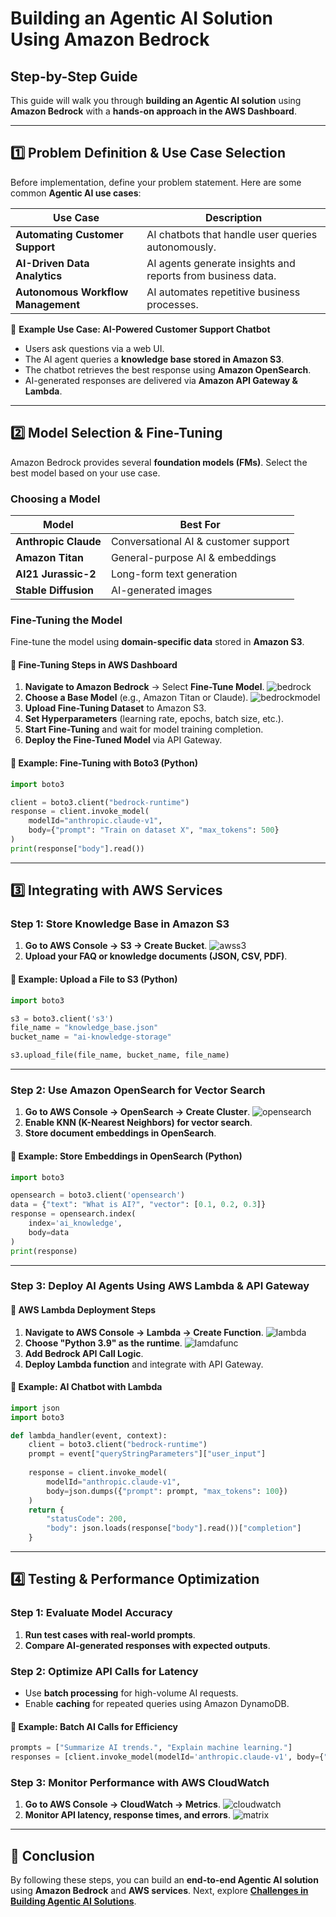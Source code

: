 # Building an Agentic AI Solution Using Amazon Bedrock

## Step-by-Step Guide
This guide will walk you through **building an Agentic AI solution** using **Amazon Bedrock** with a **hands-on approach in the AWS Dashboard**.

---

## 1️⃣ Problem Definition & Use Case Selection
Before implementation, define your problem statement. Here are some common **Agentic AI use cases**:

| Use Case | Description |
|----------|-------------|
| **Automating Customer Support** | AI chatbots that handle user queries autonomously. |
| **AI-Driven Data Analytics** | AI agents generate insights and reports from business data. |
| **Autonomous Workflow Management** | AI automates repetitive business processes. |

📌 **Example Use Case: AI-Powered Customer Support Chatbot**
- Users ask questions via a web UI.
- The AI agent queries a **knowledge base stored in Amazon S3**.
- The chatbot retrieves the best response using **Amazon OpenSearch**.
- AI-generated responses are delivered via **Amazon API Gateway & Lambda**.

---

## 2️⃣ Model Selection & Fine-Tuning
Amazon Bedrock provides several **foundation models (FMs)**. Select the best model based on your use case.

### Choosing a Model
| Model | Best For |
|------------|-------------|
| **Anthropic Claude** | Conversational AI & customer support |
| **Amazon Titan** | General-purpose AI & embeddings |
| **AI21 Jurassic-2** | Long-form text generation |
| **Stable Diffusion** | AI-generated images |

### Fine-Tuning the Model
Fine-tune the model using **domain-specific data** stored in **Amazon S3**.

#### 📌 Fine-Tuning Steps in AWS Dashboard
1. **Navigate to Amazon Bedrock** → Select **Fine-Tune Model**.
![bedrock](../images/bedrockdesh.png)
2. **Choose a Base Model** (e.g., Amazon Titan or Claude).
![bedrockmodel](../images/model.png)
3. **Upload Fine-Tuning Dataset** to Amazon S3.
4. **Set Hyperparameters** (learning rate, epochs, batch size, etc.).
5. **Start Fine-Tuning** and wait for model training completion.
6. **Deploy the Fine-Tuned Model** via API Gateway.

#### 📌 Example: Fine-Tuning with Boto3 (Python)
```python
import boto3

client = boto3.client("bedrock-runtime")
response = client.invoke_model(
    modelId="anthropic.claude-v1",
    body={"prompt": "Train on dataset X", "max_tokens": 500}
)
print(response["body"].read())
```

---

## 3️⃣ Integrating with AWS Services
### **Step 1: Store Knowledge Base in Amazon S3**
1. **Go to AWS Console → S3 → Create Bucket**.
![awss3](../images/s3.png)
2. **Upload your FAQ or knowledge documents (JSON, CSV, PDF)**.

#### 📌 Example: Upload a File to S3 (Python)
```python
import boto3

s3 = boto3.client('s3')
file_name = "knowledge_base.json"
bucket_name = "ai-knowledge-storage"

s3.upload_file(file_name, bucket_name, file_name)
```

---

### **Step 2: Use Amazon OpenSearch for Vector Search**
1. **Go to AWS Console → OpenSearch → Create Cluster**.
![opensearch](../images/opensearch.png)
2. **Enable KNN (K-Nearest Neighbors) for vector search**.
3. **Store document embeddings in OpenSearch**.

#### 📌 Example: Store Embeddings in OpenSearch (Python)
```python
import boto3

opensearch = boto3.client('opensearch')
data = {"text": "What is AI?", "vector": [0.1, 0.2, 0.3]}
response = opensearch.index(
    index='ai_knowledge',
    body=data
)
print(response)
```

---

### **Step 3: Deploy AI Agents Using AWS Lambda & API Gateway**

#### 📌 AWS Lambda Deployment Steps
1. **Navigate to AWS Console → Lambda → Create Function**.
![lambda](../images/lambda.png)
2. **Choose "Python 3.9" as the runtime**.
![lamdafunc](../images/lambdafunc.png)
3. **Add Bedrock API Call Logic**.
4. **Deploy Lambda function** and integrate with API Gateway.

#### 📌 Example: AI Chatbot with Lambda
```python
import json
import boto3

def lambda_handler(event, context):
    client = boto3.client("bedrock-runtime")
    prompt = event["queryStringParameters"]["user_input"]
    
    response = client.invoke_model(
        modelId="anthropic.claude-v1",
        body=json.dumps({"prompt": prompt, "max_tokens": 100})
    )
    return {
        "statusCode": 200,
        "body": json.loads(response["body"].read())["completion"]
    }
```

---

## 4️⃣ Testing & Performance Optimization
### **Step 1: Evaluate Model Accuracy**
1. **Run test cases with real-world prompts**.
2. **Compare AI-generated responses with expected outputs**.

### **Step 2: Optimize API Calls for Latency**
- Use **batch processing** for high-volume AI requests.
- Enable **caching** for repeated queries using Amazon DynamoDB.

#### 📌 Example: Batch AI Calls for Efficiency
```python
prompts = ["Summarize AI trends.", "Explain machine learning."]
responses = [client.invoke_model(modelId='anthropic.claude-v1', body={"prompt": p}) for p in prompts]
```

### **Step 3: Monitor Performance with AWS CloudWatch**
1. **Go to AWS Console → CloudWatch → Metrics**.
![cloudwatch](../images/cloudewatch.png)
2. **Monitor API latency, response times, and errors**.
![matrix](../images/matrix.png)

---

## 🚀 Conclusion
By following these steps, you can build an **end-to-end Agentic AI solution** using **Amazon Bedrock** and **AWS services**. Next, explore **[Challenges in Building Agentic AI Solutions](./05_challenges.md)**.
